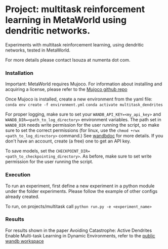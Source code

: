 # Project: multitask reinforcement learning in MetaWorld using dendritic networks.


Experiments with multitask reinforcement learning, using dendritic networks, tested in MetaWorld.

For more details please contact lsouza at numenta dot com.

### Installation

Important: MetaWorld requires Mujoco. For information about installing and acquiring a license, please refer to the [Mujoco github repo](https://github.com/openai/mujoco-py)

Once Mujoco is installed, create a new environment from the yaml file:
`conda env create -f environment.yml`
`conda activate multitask_dendrites`

For proper logging, make sure to set your `WANDB_API_KEY=<my_api_key>` and `WANDB_DIR=<path_to_log_directory>` environment variables. The path set in `WANDB_DIR` needs write permission for the user running the script, so make sure to set the correct permissions (for linux, use the `chmod +rwx <path_to_log_directory>` command.) See [wandbdoc](https://docs.wandb.ai/guides/track/advanced/environment-variables) for more details. If you don't have an account, create (a free) one to get an API key.

To save models, set the `CHECKPOINT_DIR=<path_to_checkpointing_directory>`. As before, make sure to set write permission for the user running the script.

### Execution

To run an experiment, first define a new experiment in a python module under the folder experiments. Please follow the example of other configs already created.

To run, on projects/multitask call `python run.py -e <experiment_name>`

### Results

For results shown in the paper Avoiding Catastrophe: Active Dendrites Enable Multi-task Learning in Dynamic Environments, refer to the [public wandb workspace](https://wandb.ai/nupic-research/multitask_journal)